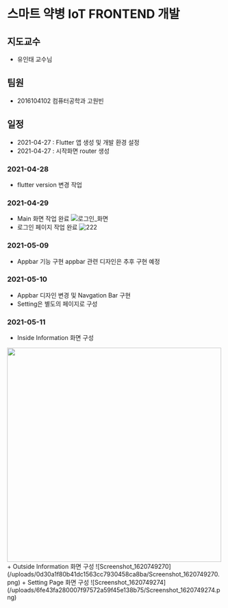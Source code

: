 # 스마트 약병 IoT FRONTEND 개발 
## 지도교수
+ 유인태 교수님

## 팀원
+ 2016104102 컴퓨터공학과 고원빈


## 일정
+ 2021-04-27 : Flutter 앱 생성 및 개발 환경 설정
+ 2021-04-27 : 시작화면 router 생성 

### 2021-04-28
+ flutter version 변경 작업 

### 2021-04-29
+ Main 화면 작업 완료
![로그인_화면](/uploads/d12f35739c9263e37009cc9b3bbe06d4/로그인_화면.PNG)
+ 로그인 페이지 작업 완료
![222](/uploads/8cc867cd159e28c04ff2a09e3a42c2d6/222.PNG)


### 2021-05-09
+ Appbar 기능 구현
appbar 관련 디자인은 추후 구현 예정 

### 2021-05-10
+ Appbar 디자인 변경 및 Navgation Bar 구현
+ Setting은 별도의 페이지로 구성

### 2021-05-11
+ Inside Information 화면 구성 
<img src = "https://user-images.githubusercontent.com/56704722/117849827-aadc6400-b2bf-11eb-8cdb-2c7f37833d01.png" width="500">
+ Outside Information 화면 구성
![Screenshot_1620749270](/uploads/0d30a1f80b41dc1563cc7930458ca8ba/Screenshot_1620749270.png)
+ Setting Page 화면 구성 
![Screenshot_1620749274](/uploads/6fe43fa280007f97572a59f45e138b75/Screenshot_1620749274.png) 


